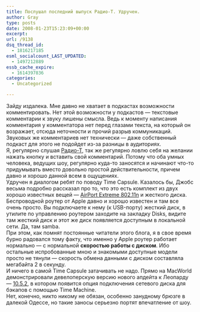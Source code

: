 ```yaml
---
title: Послушал последний выпуск Радио-Т. Удручен.
author: Gray
type: posts
date: 2008-01-23T15:23:09+00:00
excerpt:
url: /9138
dsq_thread_id:
  - 1816217185
esml_socialcount_LAST_UPDATED:
  - 1497212889
essb_cache_expire:
  - 1614397836
categories:
  - Uncategorized

---
```








Зайду издалека. Мне давно не хватает в подкастах возможности комментировать. Нет этой возможности у подкастов &#8212; текстовые комментарии к звуку лишены смысла. Ведь к моменту написания комментария у комментатора нет перед глазами текста, на который он возражает, отсюда неточности и прочий разрыв коммуникаций. Звуковых же комментариев нет технически &#8212; даже собственный подкаст для этого не подойдет из-за разницы в аудиториях.  
Я, регулярно слушая <a href="http://radio-t.com/" target="_blank">Радио-Т</a>, так же регулярно ловлю себя на желании нажать кнопку и вставить свой комментарий. Потому что оба умных человека, ведущих шоу, регулярно куда-то заносятся и начинают что-то придумывать вместо довольно простой действительности, причем давно и хорошо данной всем в ощущениях.  
Удручен я диалогом ребят по поводу Time Capsule. Казалось бы, Джобс весьма подробно рассказал про то, что это есть комплект из двух хорошо известных вещей &#8212; <a href="http://store.apple.com/1-800-MY-APPLE/WebObjects/AppleStore.woa/wa/RSLID?mco=60C1CBAD&fnode=home/shop_mac/mac_accessories/airport_wireless&nplm=MB053LL/A" target="_blank">AirPort Extreme 802.11n</a> и жесткого диска. Беспроводной роутер от Apple давно и хорошо известен и там все очень просто. Вы подключаете к нему (к USB-порту) жесткий диск, в утилите по управлению роутером заходите на закладку Disks, видите там жесткий диск и этот же диск появляется доступным в локальной сети. Да, там samba.  
При этом, как помнят постоянные читатели этого блога, я в свое время бурно радовался тому факту, что именно у Apple роутер работает нормально &#8212; с нормальной **скоростью работы с диском**. Ибо остальные испробованные мною и знакомыми доступные модели просто не тянули &#8212; скорость обмена данными с диском составляла мегабайта 2 в секунду.  
И ничего в самой Time Capsule затачивать не надо. Прямо на MacWorld демонстрировали девелоперскую версию нового апдейта к Леопарду &#8212; <a href="http://babygotmac.com/a/leopard-1052-update-adds-dvd-sharing-better-stacks-translucent-menu-bar-and-remote-backup/" target="_blank">10.5.2</a>, в котором появится опция подключения сетевого диска для бэкапов с помощью Time Machine.  
Нет, конечно, никто никому не обязан, особенно занудному брюзге в далекой Одессе, но такие заносы серьезно портят впечатление от шоу.